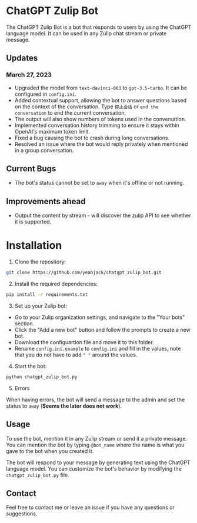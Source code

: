 # ChatGPT Zulip Bot

The ChatGPT Zulip Bot is a bot that responds to users by using the ChatGPT language model. It can be used in any Zulip chat stream or private message.

## Updates
### March 27, 2023
- Upgraded the model from `text-davinci-003` to `gpt-3.5-turbo`. It can be configured in `config.ini`.
- Added contextual support, allowing the bot to answer questions based on the context of the conversation. Type `停止会话` or `end the conversation` to end the current conversation.
- The output will also show numbers of tokens used in the conversation.
- Implemented conversation history trimming to ensure it stays within OpenAI's maximum token limit.
- Fixed a bug causing the bot to crash during long conversations.
- Resolved an issue where the bot would reply privately when mentioned in a group conversation.

## Current Bugs
- The bot's status cannot be set to `away` when it's offline or not running.

## Improvements ahead
- Output the content by stream - will discover the zulip API to see whether it is supported.

# Installation

1. Clone the repository:

```bash
git clone https://github.com/yeahjack/chatgpt_zulip_bot.git
```

2. Install the required dependencies:

```bash
pip install -r requirements.txt
```

3. Set up your Zulip bot:

- Go to your Zulip organization settings, and navigate to the "Your bots" section.
- Click the "Add a new bot" button and follow the prompts to create a new bot.
- Download the configuartion file and move it to this folder.
- Rename `config.ini.example` to `config.ini` and fill in the values, note that you do not have to add `" "` around the values.


4. Start the bot:

```bash
python chatgpt_zulip_bot.py
```

5. Errors

When having errors, the bot will send a message to the admin and set the status to `away` (**Seems the later does not work**).

## Usage

To use the bot, mention it in any Zulip stream or send it a private message. You can mention the bot by typing `@bot_name` where the name is what you gave to the bot when you created it.

The bot will respond to your message by generating text using the ChatGPT language model. You can customize the bot's behavior by modifying the `chatgpt_zulip_bot.py` file.

## Contact

Feel free to contact me or leave an issue if you have any questions or suggestions.
